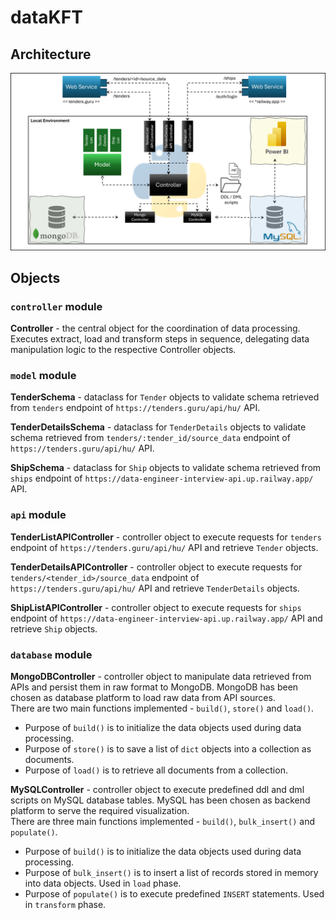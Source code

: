 # dataKFT

## Architecture

![image](https://github.com/galbrecht22/dataKFT/blob/main/dataKFT_architecture.png)

## Objects
### `controller` module
<b>Controller</b> - the central object for the coordination of data processing.
Executes extract, load and transform steps in sequence, delegating data manipulation logic to the respective Controller objects.

### `model` module
<b>TenderSchema</b> - dataclass for `Tender` objects to validate schema retrieved from `tenders` endpoint of `https://tenders.guru/api/hu/` API.  

<b>TenderDetailsSchema</b> - dataclass for `TenderDetails` objects to validate schema retrieved from `tenders/:tender_id/source_data` endpoint of `https://tenders.guru/api/hu/` API.  

<b>ShipSchema</b> - dataclass for `Ship` objects to validate schema retrieved from `ships` endpoint of `https://data-engineer-interview-api.up.railway.app/` API.

### `api` module
<b>TenderListAPIController</b> - controller object to execute requests for `tenders` endpoint of `https://tenders.guru/api/hu/` API and retrieve `Tender` objects.  

<b>TenderDetailsAPIController</b> - controller object to execute requests for `tenders/<tender_id>/source_data` endpoint of `https://tenders.guru/api/hu/` API and retrieve `TenderDetails` objects.  

<b>ShipListAPIController</b> - controller object to execute requests for `ships` endpoint of `https://data-engineer-interview-api.up.railway.app/` API and retrieve `Ship` objects.

### `database` module
<b>MongoDBController</b> - controller object to manipulate data retrieved from APIs and persist them in raw format to MongoDB. MongoDB has been chosen as database platform to load raw data from API sources.  
There are two main functions implemented - `build()`, `store()` and `load()`.  
* Purpose of `build()` is to initialize the data objects used during data processing.  
* Purpose of `store()` is to save a list of `dict` objects into a collection as documents.  
* Purpose of `load()` is to retrieve all documents from a collection.  

<b>MySQLController</b> - controller object to execute predefined ddl and dml scripts on MySQL database tables. MySQL has been chosen as backend platform to serve the required visualization.  
There are three main functions implemented - `build()`, `bulk_insert()` and `populate()`.  
* Purpose of `build()` is to initialize the data objects used during data processing.  
* Purpose of `bulk_insert()` is to insert a list of records stored in memory into data objects. Used in `load` phase.  
* Purpose of `populate()` is to execute predefined `INSERT` statements. Used in `transform` phase.

